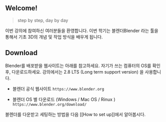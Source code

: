 ## Welcome! 

> step by step, day by day 

이번 강의에 참여하신 여러분들을 환영합니다. 
이번 학기는 블렌더Blender 라는 툴을 통해서 기초 3D의 개념 및 작업 방식을 배우게 됩니다. 

## Download
Blender를 배포받을 웹사이트는 아래를 참고하세요. 자기가 쓰는 컴퓨터의 OS를 확인 후, 다운로드하세요.  강의에서는 2.8 LTS (Long term support version) 을 사용합니다. 

- 블렌더 공식 웹사이트 
`https://www.blender.org`

- 블렌더 OS 별 다운로드 (Windows / Mac OS  / Rinux  )
 `https://www.blender.org/download/`

블렌더를 다운받고 세팅하는 방법을 다음 [[How to set up]]에서 알아봅시다. 


